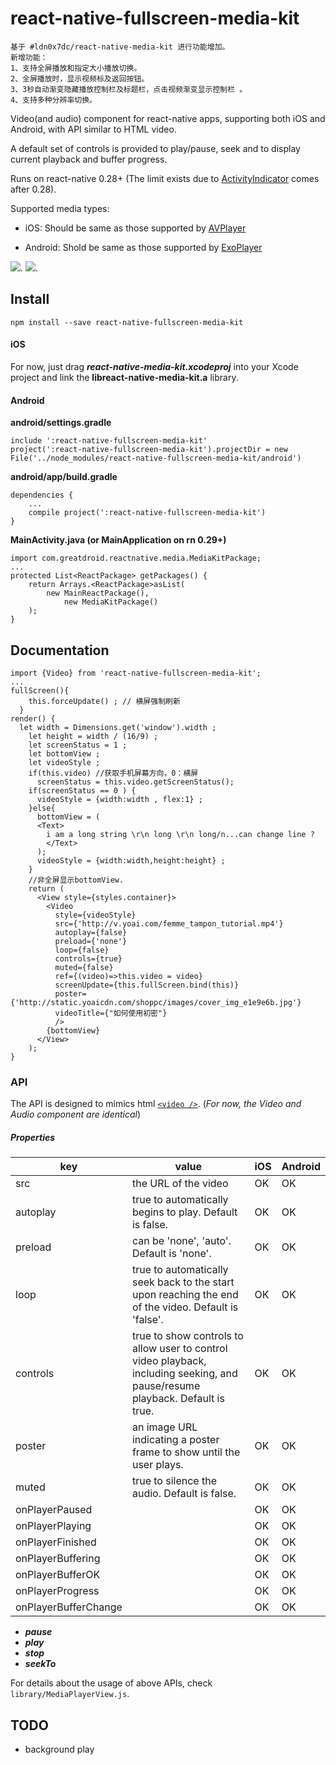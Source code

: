 # react-native-fullscreen-media-kit
    基于 #ldn0x7dc/react-native-media-kit 进行功能增加。
    新增功能：
    1、支持全屏播放和指定大小播放切换。
    2、全屏播放时，显示视频标及返回按钮。
    3、3秒自动渐变隐藏播放控制栏及标题栏，点击视频渐变显示控制栏 。
    4、支持多种分辨率切换。

Video(and audio) component for react-native apps, supporting both iOS and Android, with API similar to HTML video.

A default set of controls is provided to play/pause, seek and to display current playback and buffer progress.

Runs on react-native 0.28+ (The limit exists due to [ActivityIndicator](https://facebook.github.io/react-native/docs/activityindicator.html) comes after 0.28).

Supported media types:

* iOS: Should be same as those supported by [AVPlayer](https://developer.apple.com/library/ios/documentation/AVFoundation/Reference/AVPlayer_Class/)


* Android: Shold be same as those supported by [ExoPlayer](https://github.com/google/ExoPlayer)

![](Demo/play.png).
![](Demo/fullscreen.png).

## Install

`npm install --save react-native-fullscreen-media-kit`

#### iOS

For now, just drag ***react-native-media-kit.xcodeproj*** into your Xcode project and link the **libreact-native-media-kit.a** library.

#### Android

**android/settings.gradle**

```
include ':react-native-fullscreen-media-kit'
project(':react-native-fullscreen-media-kit').projectDir = new File('../node_modules/react-native-fullscreen-media-kit/android')
```

**android/app/build.gradle**

```
dependencies {
    ...
    compile project(':react-native-fullscreen-media-kit')
}
```

**MainActivity.java (or MainApplication on rn 0.29+)**

```
import com.greatdroid.reactnative.media.MediaKitPackage;
...
protected List<ReactPackage> getPackages() {
    return Arrays.<ReactPackage>asList(
        new MainReactPackage(),
            new MediaKitPackage()
    );
}
```



## Documentation

```
import {Video} from 'react-native-fullscreen-media-kit';
...
fullScreen(){
    this.forceUpdate() ; // 横屏强制刷新
  }
render() {
  let width = Dimensions.get('window').width ; 
    let height = width / (16/9) ;
    let screenStatus = 1 ;
    let bottomView ;
    let videoStyle ;
    if(this.video) //获取手机屏幕方向，0：横屏
      screenStatus = this.video.getScreenStatus();
    if(screenStatus == 0 ) {
      videoStyle = {width:width , flex:1} ;
    }else{
      bottomView = (
      <Text>
        i am a long string \r\n long \r\n long/n...can change line ?
        </Text>
      );
      videoStyle = {width:width,height:height} ;
    }
    //非全屏显示bottomView.
    return (
      <View style={styles.container}>
        <Video
          style={videoStyle}
          src={'http://v.yoai.com/femme_tampon_tutorial.mp4'}
          autoplay={false}
          preload={'none'}
          loop={false}
          controls={true}
          muted={false}
          ref={(video)=>this.video = video}
          screenUpdate={this.fullScreen.bind(this)}
          poster={'http://static.yoaicdn.com/shoppc/images/cover_img_e1e9e6b.jpg'}
          videoTitle={"如何使用初密"}
          />
        {bottomView}
      </View>
    );
}

```

### API

The API is designed to mimics html [`<video />`](https://developer.mozilla.org/en-US/docs/Web/HTML/Element/video). (*For now, the Video and Audio component are identical*)

##### Properties

| key                  | value                                    | iOS  | Android |
| -------------------- | ---------------------------------------- | ---- | ------- |
| src                  | the URL of the video                     | OK   | OK      |
| autoplay             | true to automatically begins to play. Default is false. | OK   | OK      |
| preload              | can be 'none', 'auto'. Default is 'none'. | OK   | OK      |
| loop                 | true to automatically seek back to the start upon reaching the end of the video. Default is 'false'. | OK   | OK      |
| controls             | true to show controls to allow user to control video playback, including seeking, and pause/resume playback. Default is true. | OK   | OK      |
| poster               | an image URL indicating a poster frame to show until the user plays. | OK   | OK      |
| muted                | true to silence the audio. Default is false. | OK   | OK      |
| onPlayerPaused       |                                          | OK   | OK      |
| onPlayerPlaying      |                                          | OK   | OK      |
| onPlayerFinished     |                                          | OK   | OK      |
| onPlayerBuffering    |                                          | OK   | OK      |
| onPlayerBufferOK     |                                          | OK   | OK      |
| onPlayerProgress     |                                          | OK   | OK      |
| onPlayerBufferChange |                                          | OK   | OK      |

- ***pause***
- ***play***
- ***stop***
- ***seekTo***


For details about the usage of above APIs, check `library/MediaPlayerView.js`.



## TODO

* background play
